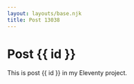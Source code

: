 ```yaml
---
layout: layouts/base.njk
title: Post 13038
---
```


# Post {{ id }}

This is post {{ id }} in my Eleventy project.

